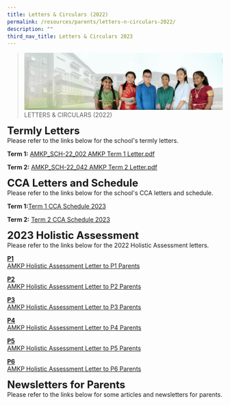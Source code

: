 ```yaml
---
title: Letters & Circulars (2022)
permalink: /resources/parents/letters-n-circulars-2022/
description: ""
third_nav_title: Letters & Circulars 2023
---
```

>![](/images/About%20Us/banner2-with%20bg.jpg)
>LETTERS & CIRCULARS (2022)

**<font size=5>Termly Letters</font>** <br>
Please refer to the links below for the school's termly letters.

**Term 1:**
[AMKP_SCH-22_002 AMKP Term 1 Letter.pdf](/files/Resources/AMKP_SCH-22_002%20%20AMKP%20Term%201%20Letter.pdf)

**Term 2:**
[AMKP_SCH-22_042 AMKP Term 2 Letter.pdf](/files/Resources/AMKP_SCH-22_042%20%20AMKP%20Term%202%20Letter.pdf)

**<font size=5>CCA Letters and Schedule</font>**<br>
Please refer to the links below for the school's CCA letters and schedule.

**Term 1:**[Term 1 CCA Schedule 2023](/files/Resources/Term1_CCA_Schedule_2023.pdf.pdf)

**Term 2:** [Term 2 CCA Schedule 2023](/files/Resources/Term2_CCA_Schedule_2023.pdf)
<br>

**<font size=5>2023 Holistic Assessment</font>** <br>
Please refer to the links below for the 2022 Holistic Assessment letters.

**<u>P1</u>** <br>
[AMKP Holistic Assessment Letter to P1 Parents](/files/Resources/Holistic_Assessment_Letters/P1_Holistic_Assessment_Letter_Parents.pdf)

**<u>P2</u>**<br>
[AMKP Holistic Assessment Letter to P2 Parents](/files/Resources/Holistic_Assessment_Letters/P2_Holistic_Assessment_Letter_Parents.pdf)

**<u>P3</u>**<br>
[AMKP Holistic Assessment Letter to P3 Parents](/files/Resources/Holistic_Assessment_Letters/P3_Holistic_Assessment_Letter_Parents.pdf)

**<u>P4</u>**<br>
[AMKP Holistic Assessment Letter to P4 Parents](/files/Resources/Holistic_Assessment_Letters/P4_Holistic_Assessment_Letter_Parents.pdf)

**<u>P5</u>**<br>
[AMKP Holistic Assessment Letter to P5 Parents](/files/Resources/Holistic_Assessment_Letters/P5_Holistic_Assessment_Letter_Parents.pdf)

**<u>P6</u>**<br>
[ AMKP Holistic Assessment Letter to P6 Parents](/files/Resources/Holistic_Assessment_Letters/P6_Holistic_Assessment_Letter_Parents.pdf)

**<font size=5>Newsletters for Parents</font>** <br>
Please refer to the links below for some articles and newsletters for parents.